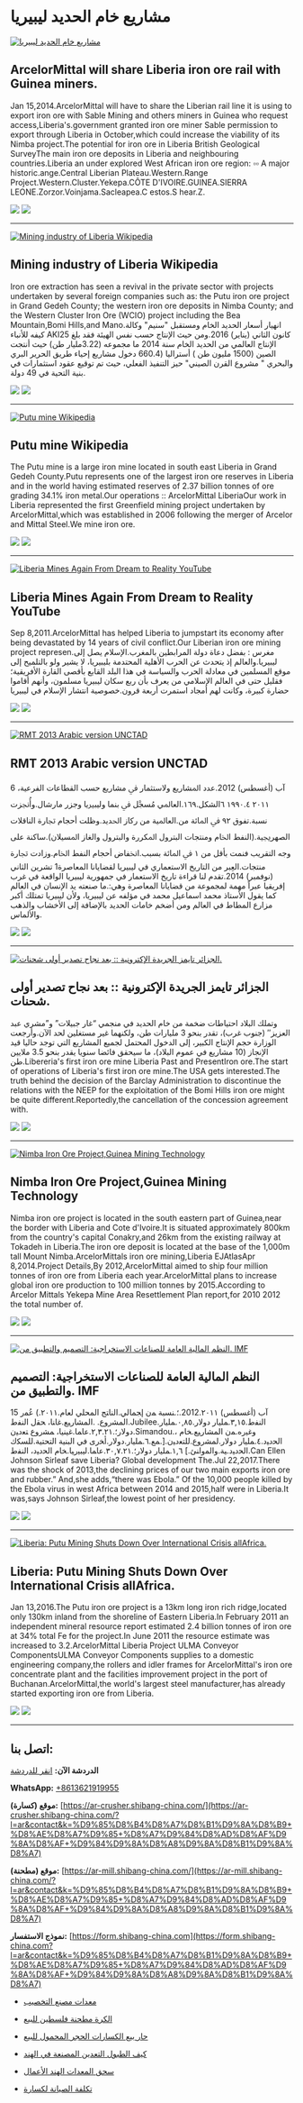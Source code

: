 # مشاريع خام الحديد ليبيريا

<a href="https://swt.shibang-china.com/?l=ar&img&k=%D9%85%D8%B4%D8%A7%D8%B1%D9%8A%D8%B9+%D8%AE%D8%A7%D9%85+%D8%A7%D9%84%D8%AD%D8%AF%D9%8A%D8%AF+%D9%84%D9%8A%D8%A8%D9%8A%D8%B1%D9%8A%D8%A7" target="_blank">![مشاريع خام الحديد ليبيريا](http://static.shibang-china.com/all-800x300/841.jpg)</a>

## ArcelorMittal will share Liberia iron ore rail with Guinea miners.
Jan 15,2014.ArcelorMittal will have to share the Liberian rail line it is using to export iron ore with Sable Mining and others miners in Guinea who request access,Liberia&#39;s.government granted iron ore miner Sable permission to export through Liberia in October,which could increase the viability of its Nimba project.The potential for iron ore in Liberia British Geological SurveyThe main iron ore deposits in Liberia and neighbouring countries.Liberia an under explored West African iron ore region: ▫▫ A major historic.ange.Central Liberian Plateau.Western.Range Project.Western.Cluster.Yekepa.CÔTE D&#39;IVOIRE.GUINEA.SIERRA LEONE.Zorzor.Voinjama.Sacleapea.C estos.S hear.Z.


<a href="https://whatsapp.shibangsoft.com/WhatsApp.php" target="_blank" title="WhatsApp">![](http://static.shibang-china.com/icon/whatsapp.png)</a> <a href="https://swt.shibang-china.com/?l=ar&icon&k=%D9%85%D8%B4%D8%A7%D8%B1%D9%8A%D8%B9+%D8%AE%D8%A7%D9%85+%D8%A7%D9%84%D8%AD%D8%AF%D9%8A%D8%AF+%D9%84%D9%8A%D8%A8%D9%8A%D8%B1%D9%8A%D8%A7" target="_blank">![](http://static.shibang-china.com/icon/chat-ar.png)</a>

---

<a href="https://swt.shibang-china.com/?l=ar&img&k=%D9%85%D8%B4%D8%A7%D8%B1%D9%8A%D8%B9+%D8%AE%D8%A7%D9%85+%D8%A7%D9%84%D8%AD%D8%AF%D9%8A%D8%AF+%D9%84%D9%8A%D8%A8%D9%8A%D8%B1%D9%8A%D8%A7" target="_blank">![Mining industry of Liberia Wikipedia](http://static.shibang-china.com/all-800x300/143.jpg)</a>

## Mining industry of Liberia Wikipedia
Iron ore extraction has seen a revival in the private sector with projects undertaken by several foreign companies such as: the Putu iron ore project in Grand Gedeh County; the western iron ore deposits in Nimba County; and the Western Cluster Iron Ore (WCIO) project including the Bea Mountain,Bomi Hills,and Mano.انهيار أسعار الحديد الخام ومستقبل &quot;سنيم&quot; وكالة كيفه للأنباء AKI25 كانون الثاني (يناير) 2016.ومن حيث الإنتاج حسب نفس الهيئة فقد بلغ الإنتاج العالمي من الحديد الخام سنة 2014 ما مجموعه (3.22مليار طن) حيث أنتجت الصين (1500 مليون طن ) أستراليا (660.4 دخول مشاريع إحياء طريق الحرير البري والبحري &quot; مشروع القرن الصيني&quot; حيز التنفيذ الفعلي، حيث تم توقيع عقود استثمارات في بنية التحية في 49 دولة.


<a href="https://whatsapp.shibangsoft.com/WhatsApp.php" target="_blank" title="WhatsApp">![](http://static.shibang-china.com/icon/whatsapp.png)</a> <a href="https://swt.shibang-china.com/?l=ar&icon&k=%D9%85%D8%B4%D8%A7%D8%B1%D9%8A%D8%B9+%D8%AE%D8%A7%D9%85+%D8%A7%D9%84%D8%AD%D8%AF%D9%8A%D8%AF+%D9%84%D9%8A%D8%A8%D9%8A%D8%B1%D9%8A%D8%A7" target="_blank">![](http://static.shibang-china.com/icon/chat-ar.png)</a>

---

<a href="https://swt.shibang-china.com/?l=ar&img&k=%D9%85%D8%B4%D8%A7%D8%B1%D9%8A%D8%B9+%D8%AE%D8%A7%D9%85+%D8%A7%D9%84%D8%AD%D8%AF%D9%8A%D8%AF+%D9%84%D9%8A%D8%A8%D9%8A%D8%B1%D9%8A%D8%A7" target="_blank">![Putu mine Wikipedia](http://static.shibang-china.com/all-800x300/1261.jpg)</a>

## Putu mine Wikipedia
The Putu mine is a large iron mine located in south east Liberia in Grand Gedeh County.Putu represents one of the largest iron ore reserves in Liberia and in the world having estimated reserves of 2.37 billion tonnes of ore grading 34.1% iron metal.Our operations :: ArcelorMittal LiberiaOur work in Liberia represented the first Greenfield mining project undertaken by ArcelorMittal,which was established in 2006 following the merger of Arcelor and Mittal Steel.We mine iron ore.


<a href="https://whatsapp.shibangsoft.com/WhatsApp.php" target="_blank" title="WhatsApp">![](http://static.shibang-china.com/icon/whatsapp.png)</a> <a href="https://swt.shibang-china.com/?l=ar&icon&k=%D9%85%D8%B4%D8%A7%D8%B1%D9%8A%D8%B9+%D8%AE%D8%A7%D9%85+%D8%A7%D9%84%D8%AD%D8%AF%D9%8A%D8%AF+%D9%84%D9%8A%D8%A8%D9%8A%D8%B1%D9%8A%D8%A7" target="_blank">![](http://static.shibang-china.com/icon/chat-ar.png)</a>

---

<a href="https://swt.shibang-china.com/?l=ar&img&k=%D9%85%D8%B4%D8%A7%D8%B1%D9%8A%D8%B9+%D8%AE%D8%A7%D9%85+%D8%A7%D9%84%D8%AD%D8%AF%D9%8A%D8%AF+%D9%84%D9%8A%D8%A8%D9%8A%D8%B1%D9%8A%D8%A7" target="_blank">![Liberia Mines Again From Dream to Reality YouTube](http://static.shibang-china.com/all-800x300/1318.jpg)</a>

## Liberia Mines Again From Dream to Reality YouTube
Sep 8,2011.ArcelorMittal has helped Liberia to jumpstart its economy after being devastated by 14 years of civil conflict.Our Liberian iron ore mining project represen.مغرس : بفضل دعاة دولة المرابطين بالمغرب.الإسلام يصل إلى ليبيريا.والعالم إذ يتحدث عن الحرب الأهلية المحتدمة بليبيريا، لا يشير ولو بالتلميح إلى موقع المسلمين في معادلة الحرب والسياسة في هذا البلد القابع بأقصى القارة الأفريقية؛ فقليل حتى في العالم الإسلامي من يعرف بأن ربع سكان ليبيريا مسلمون، وأنهم أقاموا حضارة كبيرة، وكانت لهم أمجاد استمرت أربعة قرون.خصوصية انتشار الإسلام في ليبيريا


<a href="https://whatsapp.shibangsoft.com/WhatsApp.php" target="_blank" title="WhatsApp">![](http://static.shibang-china.com/icon/whatsapp.png)</a> <a href="https://swt.shibang-china.com/?l=ar&icon&k=%D9%85%D8%B4%D8%A7%D8%B1%D9%8A%D8%B9+%D8%AE%D8%A7%D9%85+%D8%A7%D9%84%D8%AD%D8%AF%D9%8A%D8%AF+%D9%84%D9%8A%D8%A8%D9%8A%D8%B1%D9%8A%D8%A7" target="_blank">![](http://static.shibang-china.com/icon/chat-ar.png)</a>

---

<a href="https://swt.shibang-china.com/?l=ar&img&k=%D9%85%D8%B4%D8%A7%D8%B1%D9%8A%D8%B9+%D8%AE%D8%A7%D9%85+%D8%A7%D9%84%D8%AD%D8%AF%D9%8A%D8%AF+%D9%84%D9%8A%D8%A8%D9%8A%D8%B1%D9%8A%D8%A7" target="_blank">![RMT 2013 Arabic version UNCTAD](http://static.shibang-china.com/all-800x300/515.jpg)</a>

## RMT 2013 Arabic version UNCTAD
6 آب (أغسطس) 2012.ﻋﺪد اﳌﺸﺎرﻳﻊ وﻻﺳﺘﺜﻤﺎر ﰲ ﻣﺸﺎرﻳﻊ ﺣﺴﺐ اﻟﻘﻄﺎﻋﺎت اﻟﻔﺮﻋﻴﺔ، ٢٠١١ ١٩٩٠.٤ ٦اﻟﺸﮑﻞ.١٦٩.اﻟﻌﺎﳌﻲ ﻣُﺴﺠﱠﻞ ﰲ ﺑﻨﻤﺎ وﻟﻴﺒﲑﻳﺎ وﺟﺰر ﻣﺎرﺷﺎل.وأُﳒﺰت ﻧﺴﺒﺔ.ﺗﻔﻮق ٩٢ ﰲ اﳌﺎﺋﺔ ﻣﻦ.اﻟﻌﺎﳌﻴﺔ ﻣﻦ رﮐﺎز اﳊﺪﻳﺪ.وﻇﻠﺖ أﺣﺠﺎم ﲡﺎرة اﻟﻨﺎﻗﻼت اﻟﺼﻬﺮﳚﻴﺔ.(اﻟﻨﻔﻂ اﳋﺎم وﻣﻨﺘﺠﺎت اﻟﺒﺘﺮول اﳌﮑﺮرة واﻟﺒﺘﺮول واﻟﻐﺎز اﳌﺴﻴﻼن).ﺳﺎﮐﻨﺔ ﻋﻠﻰ وﺟﻪ اﻟﺘﻘﺮﻳﺐ ﻓﻨﻤﺖ ﺑﺄﻗﻞ ﻣﻦ ١ ﰲ اﳌﺎﺋﺔ ﺑﺴﺒﺐ.اﳔﻔﺎض أﺣﺠﺎم اﻟﻨﻔﻂ اﳋﺎم.وزادت ﲡﺎرة ﻣﻨﺘﺠﺎت.العِبر من التاريخ الاستعماري في ليبيريا لقضايانا المعاصرة1 تشرين الثاني (نوفمبر) 2014.تقدم لنا قراءة تاريخ الاستعمار في جمهورية ليبيريا الواقعة في غرب إفريقيا عبراً مهمة لمجموعة من قضايانا المعاصرة وهي:.ما صنعته يد الإنسان في العالم كما يقول الأستاذ محمد اسماعيل محمد في مؤلفه عن ليبيريا، ولأن ليبيريا تمتلك أكبر مزارع المطاط في العالم ومن أضخم خامات الحديد بالإضافة إلى الأخشاب والذهب والألماس.


<a href="https://whatsapp.shibangsoft.com/WhatsApp.php" target="_blank" title="WhatsApp">![](http://static.shibang-china.com/icon/whatsapp.png)</a> <a href="https://swt.shibang-china.com/?l=ar&icon&k=%D9%85%D8%B4%D8%A7%D8%B1%D9%8A%D8%B9+%D8%AE%D8%A7%D9%85+%D8%A7%D9%84%D8%AD%D8%AF%D9%8A%D8%AF+%D9%84%D9%8A%D8%A8%D9%8A%D8%B1%D9%8A%D8%A7" target="_blank">![](http://static.shibang-china.com/icon/chat-ar.png)</a>

---

<a href="https://swt.shibang-china.com/?l=ar&img&k=%D9%85%D8%B4%D8%A7%D8%B1%D9%8A%D8%B9+%D8%AE%D8%A7%D9%85+%D8%A7%D9%84%D8%AD%D8%AF%D9%8A%D8%AF+%D9%84%D9%8A%D8%A8%D9%8A%D8%B1%D9%8A%D8%A7" target="_blank">![الجزائر تايمز الجريدة الإكترونية :: بعد نجاح تصدير أولى شحنات.](http://static.shibang-china.com/all-800x300/1192.jpg)</a>

## الجزائر تايمز الجريدة الإكترونية :: بعد نجاح تصدير أولى شحنات.
وتملك البلاد احتياطات ضخمة من خام الحديد في منجمي “غار جبيلات” و”مشري عبد العزيز″ (جنوب غرب)، تقدر بنحو 3 مليارات طن، ولكنهما غير مستغلين لحد الآن.وأرجعت الوزارة حجم الإنتاج الكبير، إلى الدخول المحتمل لجميع المشاريع التي توجد حاليا قيد الإنجاز (10 مشاريع في عموم البلاد)، ما سيحقق فائضا سنويا يقدر بنحو 3.5 ملايين طن.Libereria&#39;s first iron ore mine Liberia Past and PresentIron ore.The start of operations of Liberia&#39;s first iron ore mine.The USA gets interested.The truth behind the decision of the Barclay Administration to discontinue the relations with the NEEP for the exploitation of the Bomi Hills iron ore might be quite different.Reportedly,the cancellation of the concession agreement with.


<a href="https://whatsapp.shibangsoft.com/WhatsApp.php" target="_blank" title="WhatsApp">![](http://static.shibang-china.com/icon/whatsapp.png)</a> <a href="https://swt.shibang-china.com/?l=ar&icon&k=%D9%85%D8%B4%D8%A7%D8%B1%D9%8A%D8%B9+%D8%AE%D8%A7%D9%85+%D8%A7%D9%84%D8%AD%D8%AF%D9%8A%D8%AF+%D9%84%D9%8A%D8%A8%D9%8A%D8%B1%D9%8A%D8%A7" target="_blank">![](http://static.shibang-china.com/icon/chat-ar.png)</a>

---

<a href="https://swt.shibang-china.com/?l=ar&img&k=%D9%85%D8%B4%D8%A7%D8%B1%D9%8A%D8%B9+%D8%AE%D8%A7%D9%85+%D8%A7%D9%84%D8%AD%D8%AF%D9%8A%D8%AF+%D9%84%D9%8A%D8%A8%D9%8A%D8%B1%D9%8A%D8%A7" target="_blank">![Nimba Iron Ore Project,Guinea Mining Technology](http://static.shibang-china.com/all-800x300/1443.jpg)</a>

## Nimba Iron Ore Project,Guinea Mining Technology
Nimba iron ore project is located in the south eastern part of Guinea,near the border with Liberia and Cote d&#39;Ivoire.It is situated approximately 800km from the country&#39;s capital Conakry,and 26km from the existing railway at Tokadeh in Liberia.The iron ore deposit is located at the base of the 1,000m tall Mount Nimba.ArcelorMittals iron ore mining,Liberia EJAtlasApr 8,2014.Project Details,By 2012,ArcelorMittal aimed to ship four million tonnes of iron ore from Liberia each year.ArcelorMittal plans to increase global iron ore production to 100 million tonnes by 2015.According to Arcelor Mittals Yekepa Mine Area Resettlement Plan report,for 2010 2012 the total number of.


<a href="https://whatsapp.shibangsoft.com/WhatsApp.php" target="_blank" title="WhatsApp">![](http://static.shibang-china.com/icon/whatsapp.png)</a> <a href="https://swt.shibang-china.com/?l=ar&icon&k=%D9%85%D8%B4%D8%A7%D8%B1%D9%8A%D8%B9+%D8%AE%D8%A7%D9%85+%D8%A7%D9%84%D8%AD%D8%AF%D9%8A%D8%AF+%D9%84%D9%8A%D8%A8%D9%8A%D8%B1%D9%8A%D8%A7" target="_blank">![](http://static.shibang-china.com/icon/chat-ar.png)</a>

---

<a href="https://swt.shibang-china.com/?l=ar&img&k=%D9%85%D8%B4%D8%A7%D8%B1%D9%8A%D8%B9+%D8%AE%D8%A7%D9%85+%D8%A7%D9%84%D8%AD%D8%AF%D9%8A%D8%AF+%D9%84%D9%8A%D8%A8%D9%8A%D8%B1%D9%8A%D8%A7" target="_blank">![النظم المالية العامة للصناعات الاستخراجية: التصميم والتطبيق من. IMF](http://static.shibang-china.com/all-800x300/1217.jpg)</a>

## النظم المالية العامة للصناعات الاستخراجية: التصميم والتطبيق من. IMF
15 آب (أغسطس) 2012.٢٠١١.؛.ﻨﺴﺒﺔ ﻤﻥ ﺇﺠﻤﺎﻟﻲ.ﺍﻟﻨﺎﺘﺞ ﺍﻟﻤﺤﻠﻲ ﻟﻌﺎﻡ.٢٠١١.) ﻋُﻤﺭ ﺍﻟﻤﺸﺭﻭﻉ. .ﺍﻟﻤﺸﺎﺭﻴﻊ.ﻏﺎﻨﺎ، ﺤﻘل ﺍﻟﻨﻔﻁ.Jubilee.ﺍﻟﻨﻔﻁ.٣,١٥.ﻤﻠﻴﺎﺭ ﺩﻭﻻﺭ.٠,٨٥.ﻤﻠﻴﺎﺭ ﺩﻭﻻﺭ؛.٢,٣.٢١.ﻋﺎﻤﺎ.ﻏﻴﻨﻴﺎ، ﻤﺸﺭﻭﻉ ﺘﻌﺩﻴﻥ.Simandou.، ﻭﻏﻴﺭﻩ.ﻤﻥ ﺍﻟﻤﺸﺎﺭﻴﻊ.ﺨﺎﻡ ﺍﻟﺤﺩﻴﺩ.٤.ﻤﻠﻴﺎﺭ ﺩﻭﻻﺭ.ﻟﻤﺸﺭﻭﻉ.ﻟﻠﺘﻌﺩﻴﻥ.[.ﻤﻊ.٦.ﻤﻠﻴﺎﺭ.ﺩﻭﻻﺭ.ﺃﺨﺭﻯ ﻓﻲ ﺍﻟﺒﻨﻴﺔ ﺍﻟﺘﺤﺘﻴﺔ.ﻟﻠﺴﻜﻙ ﺍﻟﺤﺩﻴﺩ.ﻴﺔ.ﻭﺍﻟﻤﻭﺍﻨﺊ.] ١,٦.ﻤﻠﻴﺎﺭ ﺩﻭﻻﺭ؛.٣٠,٧.٢١.ﻋﺎﻤﺎ.ﻟﻴﺒﻴﺭﻴﺎ.ﺨﺎﻡ ﺍﻟﺤﺩﻴﺩ، ﺍﻟﻨﻔﻁ.Can Ellen Johnson Sirleaf save Liberia? Global development The.Jul 22,2017.There was the shock of 2013,the declining prices of our two main exports iron ore and rubber.” And,she adds,“there was Ebola.” Of the 10,000 people killed by the Ebola virus in west Africa between 2014 and 2015,half were in Liberia.It was,says Johnson Sirleaf,the lowest point of her presidency.


<a href="https://whatsapp.shibangsoft.com/WhatsApp.php" target="_blank" title="WhatsApp">![](http://static.shibang-china.com/icon/whatsapp.png)</a> <a href="https://swt.shibang-china.com/?l=ar&icon&k=%D9%85%D8%B4%D8%A7%D8%B1%D9%8A%D8%B9+%D8%AE%D8%A7%D9%85+%D8%A7%D9%84%D8%AD%D8%AF%D9%8A%D8%AF+%D9%84%D9%8A%D8%A8%D9%8A%D8%B1%D9%8A%D8%A7" target="_blank">![](http://static.shibang-china.com/icon/chat-ar.png)</a>

---

<a href="https://swt.shibang-china.com/?l=ar&img&k=%D9%85%D8%B4%D8%A7%D8%B1%D9%8A%D8%B9+%D8%AE%D8%A7%D9%85+%D8%A7%D9%84%D8%AD%D8%AF%D9%8A%D8%AF+%D9%84%D9%8A%D8%A8%D9%8A%D8%B1%D9%8A%D8%A7" target="_blank">![Liberia: Putu Mining Shuts Down Over International Crisis allAfrica.](http://static.shibang-china.com/all-800x300/355.jpg)</a>

## Liberia: Putu Mining Shuts Down Over International Crisis allAfrica.
Jan 13,2016.The Putu iron ore project is a 13km long iron rich ridge,located only 130km inland from the shoreline of Eastern Liberia.In February 2011 an independent mineral resource report estimated 2.4 billion tonnes of iron ore at 34% total Fe for the project.In June 2011 the resource estimate was increased to 3.2.ArcelorMittal Liberia Project ULMA Conveyor ComponentsULMA Conveyor Components supplies to a domestic engineering company,the rollers and idler frames for ArcelorMittal&#39;s iron ore concentrate plant and the facilities improvement project in the port of Buchanan.ArcelorMittal,the world&#39;s largest steel manufacturer,has already started exporting iron ore from Liberia.


<a href="https://whatsapp.shibangsoft.com/WhatsApp.php" target="_blank" title="WhatsApp">![](http://static.shibang-china.com/icon/whatsapp.png)</a> <a href="https://swt.shibang-china.com/?l=ar&icon&k=%D9%85%D8%B4%D8%A7%D8%B1%D9%8A%D8%B9+%D8%AE%D8%A7%D9%85+%D8%A7%D9%84%D8%AD%D8%AF%D9%8A%D8%AF+%D9%84%D9%8A%D8%A8%D9%8A%D8%B1%D9%8A%D8%A7" target="_blank">![](http://static.shibang-china.com/icon/chat-ar.png)</a>

---
## اتصل بنا:

**الدردشة الآن:** [انقر للدردشة](https://swt.shibang-china.com?l=ar&contact&k=%D9%85%D8%B4%D8%A7%D8%B1%D9%8A%D8%B9+%D8%AE%D8%A7%D9%85+%D8%A7%D9%84%D8%AD%D8%AF%D9%8A%D8%AF+%D9%84%D9%8A%D8%A8%D9%8A%D8%B1%D9%8A%D8%A7)

**WhatsApp:**  [+8613621919955](https://whatsapp.shibangsoft.com/WhatsApp.php)

**موقع (كسارة):** [https://ar-crusher.shibang-china.com/](https://ar-crusher.shibang-china.com/?l=ar&contact&k=%D9%85%D8%B4%D8%A7%D8%B1%D9%8A%D8%B9+%D8%AE%D8%A7%D9%85+%D8%A7%D9%84%D8%AD%D8%AF%D9%8A%D8%AF+%D9%84%D9%8A%D8%A8%D9%8A%D8%B1%D9%8A%D8%A7)

**موقع (مطحنة):** [https://ar-mill.shibang-china.com/](https://ar-mill.shibang-china.com/?l=ar&contact&k=%D9%85%D8%B4%D8%A7%D8%B1%D9%8A%D8%B9+%D8%AE%D8%A7%D9%85+%D8%A7%D9%84%D8%AD%D8%AF%D9%8A%D8%AF+%D9%84%D9%8A%D8%A8%D9%8A%D8%B1%D9%8A%D8%A7)

**نموذج الاستفسار:** [https://form.shibang-china.com](https://form.shibang-china.com?l=ar&contact&k=%D9%85%D8%B4%D8%A7%D8%B1%D9%8A%D8%B9+%D8%AE%D8%A7%D9%85+%D8%A7%D9%84%D8%AD%D8%AF%D9%8A%D8%AF+%D9%84%D9%8A%D8%A8%D9%8A%D8%B1%D9%8A%D8%A7)

* [معدات مصنع التخصيب](../29/%D9%85%D8%B9%D8%AF%D8%A7%D8%AA%20%D9%85%D8%B5%D9%86%D8%B9%20%D8%A7%D9%84%D8%AA%D8%AE%D8%B5%D9%8A%D8%A8.md)

* [الكرة مطحنة فلسطين للبيع](../26/%D8%A7%D9%84%D9%83%D8%B1%D8%A9%20%D9%85%D8%B7%D8%AD%D9%86%D8%A9%20%D9%81%D9%84%D8%B3%D8%B7%D9%8A%D9%86%20%D9%84%D9%84%D8%A8%D9%8A%D8%B9.md)

* [حار بيع الكسارات الحجر المحمول للبيع](../26/%D8%AD%D8%A7%D8%B1%20%D8%A8%D9%8A%D8%B9%20%D8%A7%D9%84%D9%83%D8%B3%D8%A7%D8%B1%D8%A7%D8%AA%20%D8%A7%D9%84%D8%AD%D8%AC%D8%B1%20%D8%A7%D9%84%D9%85%D8%AD%D9%85%D9%88%D9%84%20%D9%84%D9%84%D8%A8%D9%8A%D8%B9.md)

* [كيف الطبول التعدين المصنعة في الهند](../26/%D9%83%D9%8A%D9%81%20%D8%A7%D9%84%D8%B7%D8%A8%D9%88%D9%84%20%D8%A7%D9%84%D8%AA%D8%B9%D8%AF%D9%8A%D9%86%20%D8%A7%D9%84%D9%85%D8%B5%D9%86%D8%B9%D8%A9%20%D9%81%D9%8A%20%D8%A7%D9%84%D9%87%D9%86%D8%AF.md)

* [سحق المعدات الهند الأعمال](../26/%D8%B3%D8%AD%D9%82%20%D8%A7%D9%84%D9%85%D8%B9%D8%AF%D8%A7%D8%AA%20%D8%A7%D9%84%D9%87%D9%86%D8%AF%20%D8%A7%D9%84%D8%A3%D8%B9%D9%85%D8%A7%D9%84.md)

* [تكلفة الصيانة لكسارة](../26/%D8%AA%D9%83%D9%84%D9%81%D8%A9%20%D8%A7%D9%84%D8%B5%D9%8A%D8%A7%D9%86%D8%A9%20%D9%84%D9%83%D8%B3%D8%A7%D8%B1%D8%A9.md)